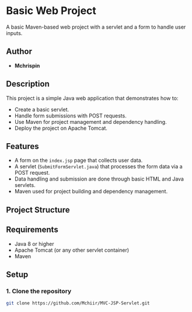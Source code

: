 # Basic Web Project

A basic Maven-based web project with a servlet and a form to handle user inputs.

## Author

- **Mchrispin**

## Description

This project is a simple Java web application that demonstrates how to:

- Create a basic servlet.
- Handle form submissions with POST requests.
- Use Maven for project management and dependency handling.
- Deploy the project on Apache Tomcat.

## Features

- A form on the `index.jsp` page that collects user data.
- A servlet (`SubmitFormServlet.java`) that processes the form data via a POST request.
- Data handling and submission are done through basic HTML and Java servlets.
- Maven used for project building and dependency management.

## Project Structure

## Requirements

- Java 8 or higher
- Apache Tomcat (or any other servlet container)
- Maven

## Setup

### 1. Clone the repository

```bash
git clone https://github.com/Mchiir/MVC-JSP-Servlet.git
```
